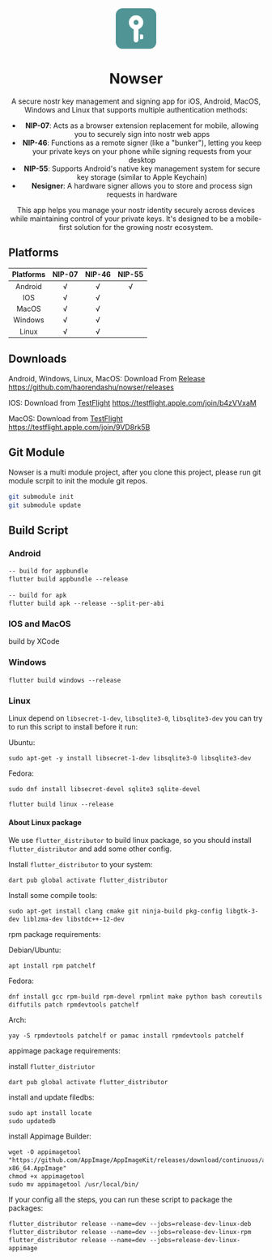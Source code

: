 <div align="center">

<img src="./assets/imgs/logo/logo_android.png" alt="Nostrmo Logo" title="Nostrmo logo" width="80"/>

# Nowser

A secure nostr key management and signing app for iOS, Android, MacOS, Windows and Linux that supports multiple authentication methods:

- **NIP-07**: Acts as a browser extension replacement for mobile, allowing you to securely sign into nostr web apps
- **NIP-46**: Functions as a remote signer (like a "bunker"), letting you keep your private keys on your phone while signing requests from your desktop
- **NIP-55**: Supports Android's native key management system for secure key storage (similar to Apple Keychain)
- **Nesigner**: A hardware signer allows you to store and process sign requests in hardware

This app helps you manage your nostr identity securely across devices while maintaining control of your private keys. It's designed to be a mobile-first solution for the growing nostr ecosystem.

</div>

## Platforms

| Platforms | NIP-07 | NIP-46 | NIP-55 |
| :----: | :----: | :----: | :----: |
| Android | √ | √ | √ |
| IOS | √ | √ | |
| MacOS | √ | √ | |
| Windows | √ | √ | |
| Linux | √ | √ | |

## Downloads

Android, Windows, Linux, MacOS: Download From [Release](https://github.com/haorendashu/nowser/releases) https://github.com/haorendashu/nowser/releases

IOS: Download from [TestFlight](https://testflight.apple.com/join/b4zVVxaM) https://testflight.apple.com/join/b4zVVxaM

MacOS: Download from [TestFlight](https://testflight.apple.com/join/9VD8rk5B) https://testflight.apple.com/join/9VD8rk5B

## Git Module

Nowser is a multi module project, after you clone this project, please run git module scrpit to init the module git repos.

``` bash
git submodule init
git submodule update
```

## Build Script

### Android

```
-- build for appbundle
flutter build appbundle --release

-- build for apk
flutter build apk --release --split-per-abi
```

### IOS and MacOS

build by XCode

### Windows

```
flutter build windows --release
```

### Linux

Linux depend on ```libsecret-1-dev```, ```libsqlite3-0```, ```libsqlite3-dev``` you can try to run this script to install before it run: 

Ubuntu:

```
sudo apt-get -y install libsecret-1-dev libsqlite3-0 libsqlite3-dev
```

Fedora:

```
sudo dnf install libsecret-devel sqlite3 sqlite-devel
```

```
flutter build linux --release
```

#### About Linux package

We use ```flutter_distributor``` to build linux package, so you should install ```flutter_distributor``` and add some other config.

Install ```flutter_distributor``` to your system:

```
dart pub global activate flutter_distributor
```

Install some compile tools:


```
sudo apt-get install clang cmake git ninja-build pkg-config libgtk-3-dev liblzma-dev libstdc++-12-dev
```

rpm package requirements:

Debian/Ubuntu: 

```
apt install rpm patchelf
```

Fedora: 

```
dnf install gcc rpm-build rpm-devel rpmlint make python bash coreutils diffutils patch rpmdevtools patchelf
```

Arch:

```
yay -S rpmdevtools patchelf or pamac install rpmdevtools patchelf
```

appimage package requirements:

install ```flutter_distriutor```

```
dart pub global activate flutter_distributor
```

install and update filedbs:

```
sudo apt install locate
sudo updatedb
```

install Appimage Builder:

```
wget -O appimagetool "https://github.com/AppImage/AppImageKit/releases/download/continuous/appimagetool-x86_64.AppImage"
chmod +x appimagetool
sudo mv appimagetool /usr/local/bin/
```

If your config all the steps, you can run these script to package the packages:

```
flutter_distributor release --name=dev --jobs=release-dev-linux-deb
flutter_distributor release --name=dev --jobs=release-dev-linux-rpm
flutter_distributor release --name=dev --jobs=release-dev-linux-appimage
```